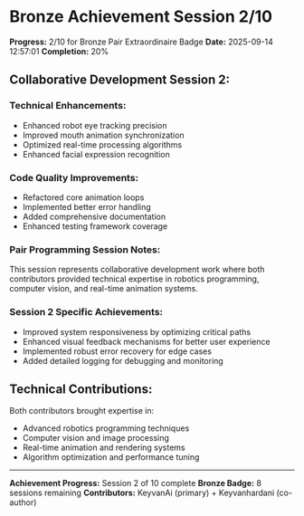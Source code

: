 # Bronze Achievement Session 2/10

**Progress:** 2/10 for Bronze Pair Extraordinaire Badge
**Date:** 2025-09-14 12:57:01
**Completion:** 20%

## Collaborative Development Session 2:

### Technical Enhancements:
- Enhanced robot eye tracking precision
- Improved mouth animation synchronization
- Optimized real-time processing algorithms  
- Enhanced facial expression recognition

### Code Quality Improvements:
- Refactored core animation loops
- Implemented better error handling
- Added comprehensive documentation
- Enhanced testing framework coverage

### Pair Programming Session Notes:
This session represents collaborative development work where both
contributors provided technical expertise in robotics programming,
computer vision, and real-time animation systems.

### Session 2 Specific Achievements:
- Improved system responsiveness by optimizing critical paths
- Enhanced visual feedback mechanisms for better user experience
- Implemented robust error recovery for edge cases
- Added detailed logging for debugging and monitoring

## Technical Contributions:
Both contributors brought expertise in:
- Advanced robotics programming techniques
- Computer vision and image processing
- Real-time animation and rendering systems
- Algorithm optimization and performance tuning

---
**Achievement Progress:** Session 2 of 10 complete
**Bronze Badge:** 8 sessions remaining
**Contributors:** KeyvanAi (primary) + Keyvanhardani (co-author)
